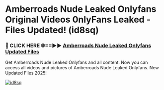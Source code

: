 # Amberroads Nude Leaked Onlyfans Original Videos 0nlyFans Leaked - Files Updated! (id8sq)

<h3>🔴 CLICK HERE 🌐==►► <a href="https://tinyurl.com/3hn5wdd3" rel="nofollow">Amberroads Nude Leaked Onlyfans Updated Files</a></h3>

Get Amberroads Nude Leaked Onlyfans and all content. Now you can access all videos and pictures of Amberroads Nude Leaked Onlyfans. New Updated Files 2025!

[![id8sq](https://i.imgur.com/4HnBqBT.gif)](https://tinyurl.com/3hn5wdd3)
